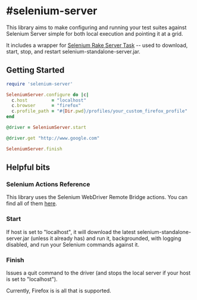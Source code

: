 #selenium-server
===============

This library aims to make configuring and running your test suites against Selenium Server simple for both local execution and pointing it at a grid.

It includes a wrapper for [Selenium Rake Server Task](http://selenium.googlecode.com/svn/trunk/docs/api/rb/Selenium/Rake/ServerTask.html) -- used to download, start, stop, and restart selenium-standalone-server.jar.

## Getting Started
```ruby
require 'selenium-server'

SeleniumServer.configure do |c|
  c.host         = "localhost"
  c.browser      = "firefox"
  c.profile_path = "#{Dir.pwd}/profiles/your_custom_firefox_profile"
end

@driver = SeleniumServer.start

@driver.get "http://www.google.com"

SeleniumServer.finish
```  

## Helpful bits

### Selenium Actions Reference  
This library uses the Selenium WebDriver Remote Bridge actions. You can find all of them [here](http://www.ruby-doc.org/gems/docs/b/bbc-selenium-webdriver-1.17.0/Selenium/WebDriver/Remote/Bridge.html).  

### Start  
If host is set to "localhost", it will download the latest selenium-standalone-server.jar (unless it already has) and run it, backgrounded, with logging disabled, and run your Selenium commands against it.  

### Finish  
Issues a quit command to the driver (and stops the local server if your host is set to "localhost").  

Currently, Firefox is is all that is supported.
